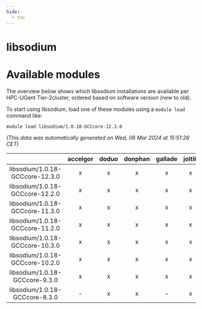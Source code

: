 ```yaml
---
hide:
  - toc
---
```


libsodium
=========

# Available modules


The overview below shows which libsodium installations are available per HPC-UGent Tier-2cluster, ordered based on software version (new to old).

To start using libsodium, load one of these modules using a `module load` command like:

```shell
module load libsodium/1.0.18-GCCcore-12.3.0
```

*(This data was automatically generated on Wed, 06 Mar 2024 at 15:51:26 CET)*  

| |accelgor|doduo|donphan|gallade|joltik|skitty|
| :---: | :---: | :---: | :---: | :---: | :---: | :---: |
|libsodium/1.0.18-GCCcore-12.3.0|x|x|x|x|x|x|
|libsodium/1.0.18-GCCcore-12.2.0|x|x|x|x|x|x|
|libsodium/1.0.18-GCCcore-11.3.0|x|x|x|x|x|x|
|libsodium/1.0.18-GCCcore-11.2.0|x|x|x|x|x|x|
|libsodium/1.0.18-GCCcore-10.3.0|x|x|x|x|x|x|
|libsodium/1.0.18-GCCcore-10.2.0|x|x|x|x|x|x|
|libsodium/1.0.18-GCCcore-9.3.0|x|x|x|x|x|x|
|libsodium/1.0.18-GCCcore-8.3.0|-|x|x|-|x|x|
